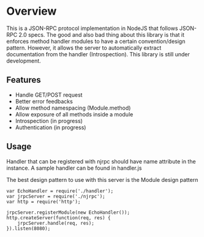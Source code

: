 # Overview
This is a JSON-RPC protocol implementation in NodeJS that follows JSON-RPC 2.0 specs. The good and also bad thing about this library is that it enforces method handler modules to have a certain convention/design pattern. However, it allows the server to automatically extract documentation from the handler (Introspection). This library is still under development.

## Features
- Handle GET/POST request
- Better error feedbacks
- Allow method namespacing (Module.method)
- Allow exposure of all methods inside a module
- Introspection (in progress)
- Authentication (in progress)

## Usage
Handler that can be registered with njrpc should have name attribute in the instance. A sample handler can be found in handler.js

The best design pattern to use with this server is the Module design pattern


	var EchoHandler = require('./handler');
	var jrpcServer = require('./njrpc');
	var http = require('http');
	
	jrpcServer.registerModule(new EchoHandler());
	http.createServer(function(req, res) {
		jrpcServer.handle(req, res);	
	}).listen(8080);
